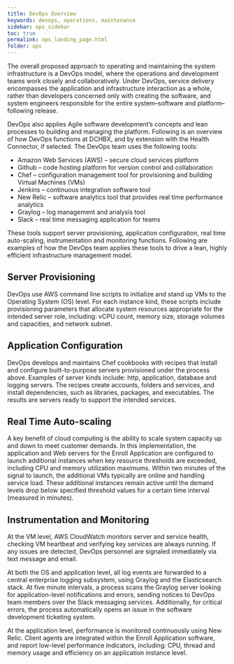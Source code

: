 ```yaml
---
title: DevOps Overview
keywords: devops, operations, maintenance
sidebar: ops_sidebar
toc: true
permalink: ops_landing_page.html
folder: ops
---
```

The overall proposed approach to operating and maintaining the system infrastructure is a DevOps model, where the operations and development teams work closely and collaboratively.  Under DevOps, service delivery encompasses the application and infrastructure interaction as a whole, rather than developers concerned only with creating the software, and system engineers responsible for the entire system–software and platform–following release. 

DevOps also applies Agile software development’s concepts and lean processes to building and managing the platform.  Following is an overview of how DevOps functions at DCHBX, and by extension with the Health Connector, if selected.
The DevOps team uses the following tools:

* Amazon Web Services (AWS) – secure cloud services platform
* Github – code hosting platform for version control and collaboration
* Chef – configuration management tool for provisioning and building Virtual Machines (VMs)
* Jenkins – continuous integration software tool 
* New Relic – software analytics tool that provides real time performance analytics 
* Graylog – log management and analysis tool
* Slack – real time messaging application for teams

These tools support server provisioning, application configuration, real time auto-scaling, instrumentation and monitoring functions.  Following are examples of how the DevOps team applies these tools to drive a lean, highly efficient infrastructure management model.  

## Server Provisioning

DevOps use AWS command line scripts to initialize and stand up VMs to the Operating System (OS) level.  For each instance kind, these scripts include provisioning parameters that allocate system resources appropriate for the intended server role, including: vCPU count, memory size, storage volumes and capacities, and network subnet.

## Application Configuration

DevOps develops and maintains Chef cookbooks with recipes that install and configure built-to-purpose servers provisioned under the process above.  Examples of server kinds include: http, application, database and logging servers.  The recipes create accounts, folders and services, and install dependencies, such as libraries, packages, and executables.  The results are servers ready to support the intended services. 

## Real Time Auto-scaling

A key benefit of cloud computing is the ability to scale system capacity up and down to meet customer demands.  In this implementation, the application and Web servers for the Enroll Application are configured to launch additional instances when key resource thresholds are exceeded, including CPU and memory utilization maximums.  Within two minutes of the signal to launch, the additional VMs typically are online and handling service load.  These additional instances remain active until the demand levels drop below specified threshold values for a certain time interval (measured in minutes).

## Instrumentation and Monitoring

At the VM level, AWS CloudWatch monitors server and service health, checking VM heartbeat and verifying key services are always running.  If any issues are detected, DevOps personnel are signaled immediately via text message and email.

At both the OS and application level, all log events are forwarded to a central enterprise logging subsystem, using Graylog and the Elasticsearch stack.  At five minute intervals, a process scans the Graylog server looking for application-level notifications and errors, sending notices to DevOps team members over the Slack messaging services.  Additionally, for critical errors, the process automatically opens an issue in the software development ticketing system. 

At the application level, performance is monitored continuously using New Relic.  Client agents are integrated within the Enroll Application software, and report low-level performance indicators, including: CPU, thread and memory usage and efficiency on an application instance level. 